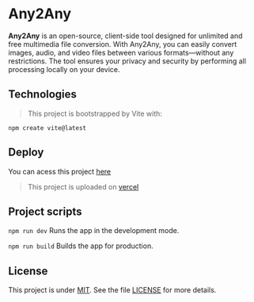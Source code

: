 # Any2Any

**Any2Any** is an open-source, client-side tool designed for unlimited and free multimedia file conversion. With Any2Any, you can easily convert images, audio, and video files between various formats—without any restrictions. The tool ensures your privacy and security by performing all processing locally on your device.

## Technologies

> This project is bootstrapped by Vite with: 

<code>npm create vite@latest</code>

## Deploy
You can acess this project [here](https://anytoany.vercel.app)
> This project is uploaded on [vercel](https://vercel.app)

## Project scripts
<code>npm run dev</code>
Runs the app in the development mode.

<code>npm run build</code>
Builds the app for production.


## License
This project is under [MIT](LICENSE). See the file [LICENSE](LICENSE) for more details.
